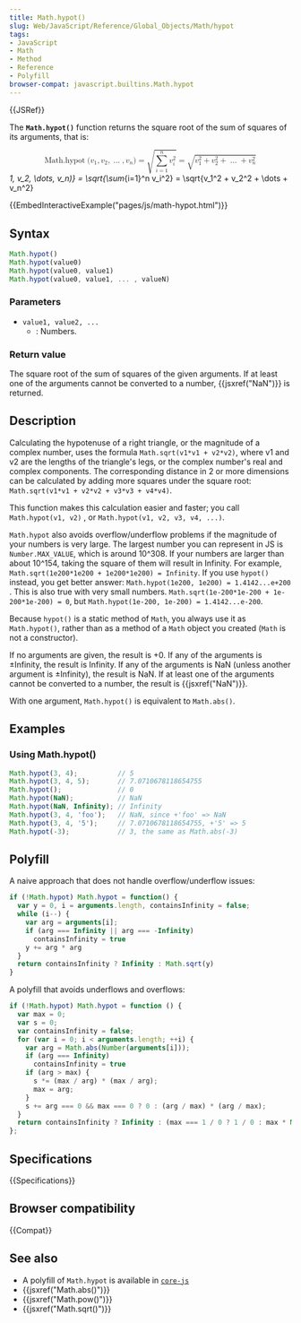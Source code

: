 ```yaml
---
title: Math.hypot()
slug: Web/JavaScript/Reference/Global_Objects/Math/hypot
tags:
- JavaScript
- Math
- Method
- Reference
- Polyfill
browser-compat: javascript.builtins.Math.hypot
---
```

{{JSRef}}

The **`Math.hypot()`** function returns the square root of the sum of squares of
its arguments, that is:

<math display="block"><semantics><mrow><mstyle mathvariant="monospace"><mrow><mo lspace="0em" rspace="thinmathspace">Math.hypot</mo>
<mo stretchy="false">(</mo> <msub><mi>v</mi> <mn>1</mn> </msub><mo>,</mo>
<msub><mi>v</mi> <mn>2</mn> </msub><mo>,</mo> <mo>…</mo> <mo>,</mo>
<msub><mi>v</mi> <mi>n</mi> </msub><mo stretchy="false">)</mo>
</mrow></mstyle><mo>=</mo> <msqrt><mrow><munderover><mo>∑</mo> <mrow><mi>i</mi>
<mo>=</mo> <mn>1</mn> </mrow><mi>n</mi> </munderover><msubsup><mi>v</mi>
<mi>i</mi> <mn>2</mn> </msubsup></mrow></msqrt><mo>=</mo>
<msqrt><mrow><msubsup><mi>v</mi> <mn>1</mn> <mn>2</mn> </msubsup><mo>+</mo>
<msubsup><mi>v</mi> <mn>2</mn> <mn>2</mn> </msubsup><mo>+</mo> <mo>…</mo>
<mo>+</mo> <msubsup><mi>v</mi> <mi>n</mi> <mn>2</mn>
</msubsup></mrow></msqrt></mrow><annotation encoding="TeX">\mathtt{\operatorname{Math.hypot}(v*1,
v_2, \dots, v_n)} = \sqrt{\sum*{i=1}^n v_i^2} = \sqrt{v_1^2 + v_2^2 + \dots +
v_n^2}</annotation></semantics></math>

{{EmbedInteractiveExample("pages/js/math-hypot.html")}}

## Syntax

```js
Math.hypot()
Math.hypot(value0)
Math.hypot(value0, value1)
Math.hypot(value0, value1, ... , valueN)
```

### Parameters

- `value1, value2, ...`
  - : Numbers.

### Return value

The square root of the sum of squares of the given arguments. If at least one of
the arguments cannot be converted to a number, {{jsxref("NaN")}} is
returned.

## Description

Calculating the hypotenuse of a right triangle, or the magnitude of a complex
number, uses the formula `Math.sqrt(v1*v1 + v2*v2)`, where v1 and v2 are the
lengths of the triangle's legs, or the complex number's real and complex
components. The corresponding distance in 2 or more dimensions can be calculated
by adding more squares under the square root:
`Math.sqrt(v1*v1 + v2*v2 + v3*v3 + v4*v4)`.

This function makes this calculation easier and faster; you call
`Math.hypot(v1, v2)` , or `Math.hypot(v1, v2, v3, v4, ...)`.

`Math.hypot` also avoids overflow/underflow problems if the magnitude of your
numbers is very large. The largest number you can represent in JS is
`Number.MAX_VALUE`, which is around 10^308. If your numbers are larger than
about 10^154, taking the square of them will result in Infinity. For example,
`Math.sqrt(1e200*1e200 + 1e200*1e200) = Infinity`. If you use `hypot()` instead,
you get better answer: `Math.hypot(1e200, 1e200) = 1.4142...e+200` . This is
also true with very small numbers.
`Math.sqrt(1e-200*1e-200 + 1e-200*1e-200) = 0`, but
`Math.hypot(1e-200, 1e-200) = 1.4142...e-200`.

Because `hypot()` is a static method of `Math`, you always use it as
`Math.hypot()`, rather than as a method of a `Math` object you created (`Math`
is not a constructor).

If no arguments are given, the result is +0. If any of the arguments is
±Infinity, the result is Infinity. If any of the arguments is NaN (unless
another argument is ±Infinity), the result is NaN. If at least one of the
arguments cannot be converted to a number, the result is
{{jsxref("NaN")}}.

With one argument, `Math.hypot()` is equivalent to `Math.abs()`.

## Examples

### Using Math.hypot()

```js
Math.hypot(3, 4);          // 5
Math.hypot(3, 4, 5);       // 7.0710678118654755
Math.hypot();              // 0
Math.hypot(NaN);           // NaN
Math.hypot(NaN, Infinity); // Infinity
Math.hypot(3, 4, 'foo');   // NaN, since +'foo' => NaN
Math.hypot(3, 4, '5');     // 7.0710678118654755, +'5' => 5
Math.hypot(-3);            // 3, the same as Math.abs(-3)
```

## Polyfill

A naive approach that does not handle overflow/underflow issues:

```js
if (!Math.hypot) Math.hypot = function() {
  var y = 0, i = arguments.length, containsInfinity = false;
  while (i--) {
    var arg = arguments[i];
    if (arg === Infinity || arg === -Infinity)
      containsInfinity = true
    y += arg * arg
  }
  return containsInfinity ? Infinity : Math.sqrt(y)
}
```

A polyfill that avoids underflows and overflows:

```js
if (!Math.hypot) Math.hypot = function () {
  var max = 0;
  var s = 0;
  var containsInfinity = false;
  for (var i = 0; i < arguments.length; ++i) {
    var arg = Math.abs(Number(arguments[i]));
    if (arg === Infinity)
      containsInfinity = true
    if (arg > max) {
      s *= (max / arg) * (max / arg);
      max = arg;
    }
    s += arg === 0 && max === 0 ? 0 : (arg / max) * (arg / max);
  }
  return containsInfinity ? Infinity : (max === 1 / 0 ? 1 / 0 : max * Math.sqrt(s));
};
```

## Specifications

{{Specifications}}

## Browser compatibility

{{Compat}}

## See also

- A polyfill of `Math.hypot` is available in
  [`core-js`](https://github.com/zloirock/core-js#ecmascript-math)
- {{jsxref("Math.abs()")}}
- {{jsxref("Math.pow()")}}
- {{jsxref("Math.sqrt()")}}
